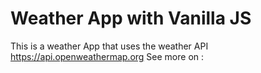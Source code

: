 # Weather App with Vanilla JS
This is a weather App that uses the weather API https://api.openweathermap.org 
See more on : 